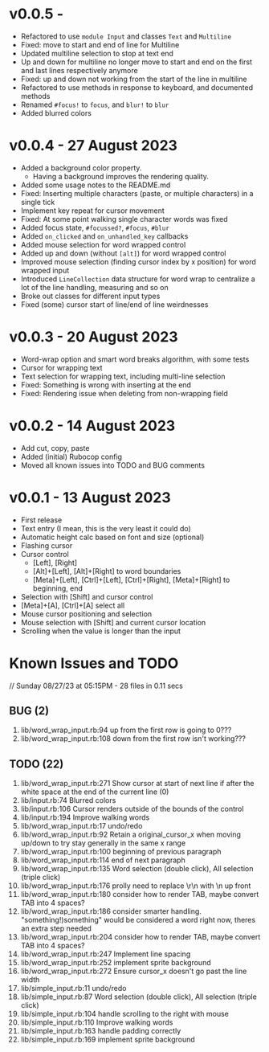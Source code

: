 # v0.0.5 -

* Refactored to use `module Input` and classes `Text` and `Multiline`
* Fixed: move to start and end of line for Multiline
* Updated multiline selection to stop at text end
* Up and down for multiline no longer move to start and end on the first and last lines respectively anymore
* Fixed: up and down not working from the start of the line in multiline
* Refactored to use methods in response to keyboard, and documented methods
* Renamed `#focus!` to `focus`, and `blur!` to `blur`
* Added blurred colors

# v0.0.4 - 27 August 2023

* Added a background color property.
  * Having a background improves the rendering quality.
* Added some usage notes to the README.md
* Fixed: Inserting multiple characters (paste, or multiple characters) in a single tick
* Implement key repeat for cursor movement
* Fixed: At some point walking single character words was fixed
* Added focus state, `#focussed?`, `#focus`, `#blur`
* Added `on_clicked` and `on_unhandled_key` callbacks
* Added mouse selection for word wrapped control
* Added up and down (without `[alt]`) for word wrapped control
* Improved mouse selection (finding cursor index by x position) for word wrapped input
* Introduced `LineCollection` data structure for word wrap to centralize a lot of the line handling, measuring and so on
* Broke out classes for different input types
* Fixed (some) cursor start of line/end of line weirdnesses

# v0.0.3 - 20 August 2023

* Word-wrap option and smart word breaks algorithm, with some tests
* Cursor for wrapping text
* Text selection for wrapping text, including multi-line selection
* Fixed: Something is wrong with inserting at the end
* Fixed: Rendering issue when deleting from non-wrapping field

# v0.0.2 - 14 August 2023

* Add cut, copy, paste
* Added (initial) Rubocop config
* Moved all known issues into TODO and BUG comments

# v0.0.1 - 13 August 2023

* First release
* Text entry (I mean, this is the very least it could do)
* Automatic height calc based on font and size (optional)
* Flashing cursor
* Cursor control
  * [Left], [Right]
  * [Alt]+[Left], [Alt]+[Right] to word boundaries
  * [Meta]+[Left], [Ctrl]+[Left], [Ctrl]+[Right], [Meta]+[Right] to beginning, end
* Selection with [Shift] and cursor control
* [Meta]+[A], [Ctrl]+[A] select all
* Mouse cursor positioning and selection
* Mouse selection with [Shift] and current cursor location
* Scrolling when the value is longer than the input

# Known Issues and TODO

// Sunday 08/27/23 at 05:15PM - 28 files in 0.11 secs

## BUG (2)
1. lib/word_wrap_input.rb:94    up from the first row is going to 0???
2. lib/word_wrap_input.rb:108   down from the first row isn't working???

## TODO (22)
1. lib/word_wrap_input.rb:271   Show cursor at start of next line if after the white space at the end of the current line (0)
2. lib/input.rb:74              Blurred colors
3. lib/input.rb:106             Cursor renders outside of the bounds of the control
4. lib/input.rb:194             Improve walking words
5. lib/word_wrap_input.rb:17    undo/redo
6. lib/word_wrap_input.rb:92    Retain a original_cursor_x when moving up/down to try stay generally in the same x range
7. lib/word_wrap_input.rb:100   beginning of previous paragraph
8. lib/word_wrap_input.rb:114   end of next paragraph
9. lib/word_wrap_input.rb:135   Word selection (double click), All selection (triple click)
10. lib/word_wrap_input.rb:176  prolly need to replace \r\n with \n up front
11. lib/word_wrap_input.rb:180  consider how to render TAB, maybe convert TAB into 4 spaces?
12. lib/word_wrap_input.rb:186  consider smarter handling. "something!)something" would be considered a word right now, theres an extra step needed
13. lib/word_wrap_input.rb:204  consider how to render TAB, maybe convert TAB into 4 spaces?
14. lib/word_wrap_input.rb:247  Implement line spacing
15. lib/word_wrap_input.rb:252  implement sprite background
16. lib/word_wrap_input.rb:272  Ensure cursor_x doesn't go past the line width
17. lib/simple_input.rb:11      undo/redo
18. lib/simple_input.rb:87      Word selection (double click), All selection (triple click)
19. lib/simple_input.rb:104     handle scrolling to the right with mouse
20. lib/simple_input.rb:110     Improve walking words
21. lib/simple_input.rb:163     handle padding correctly
22. lib/simple_input.rb:169     implement sprite background
